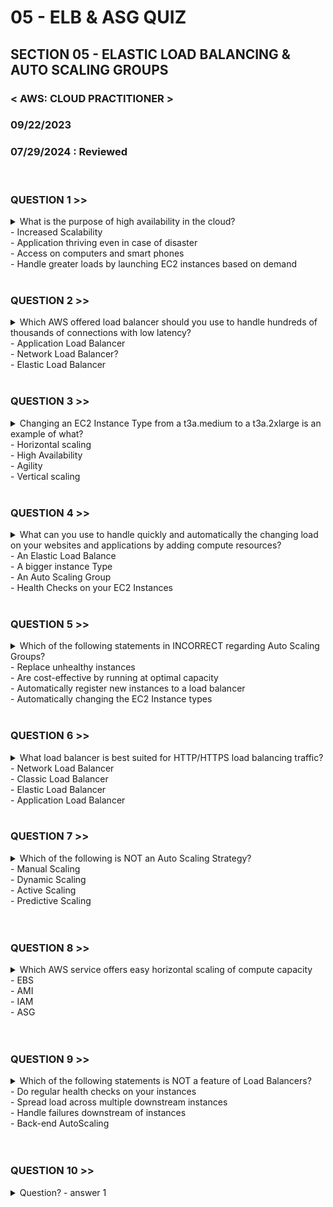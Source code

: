# 05 - ELB & ASG QUIZ

## SECTION 05 - ELASTIC LOAD BALANCING & AUTO SCALING GROUPS <br>

### < AWS: CLOUD PRACTITIONER > <br>

### 09/22/2023 <br>
### 07/29/2024 : Reviewed <br>

<br>

### QUESTION 1 >>

<details>
    <summary>
    What is the purpose of high availability in the cloud?<br>
      - Increased Scalability<br>
      - Application thriving even in case of disaster<br>
      - Access on computers and smart phones<br>
      - Handle greater loads by launching EC2 instances based on demand<br>
    </summary>
<br>
Answer:<br>
  High availability means applications running in at least two AZs to survive data center loss.
</details>

<br>

### QUESTION 2 >>

<details>
    <summary>
    Which AWS offered load balancer should you use to handle hundreds of thousands of connections with low latency?<br>
      - Application Load Balancer<br>
      - Network Load Balancer?<br>
      - Elastic Load Balancer<br>
    </summary>
<br>
Answer:<br>
  A network load balancer can handle millions of requests per second with low latency. It operates at Layer 4, and is best suited for load-balancing TCP, UDP and TLS traffic with ultra high performance.
</details>

<br>

### QUESTION 3 >>

<details>
    <summary>
    Changing an EC2 Instance Type from a t3a.medium to a t3a.2xlarge is an example of what?<br>
      - Horizontal scaling<br>
      - High Availability<br>
      - Agility<br>
      - Vertical scaling<br>
    </summary>
  <br>
  Answer:<br>
Vertical scaling means increasing the size of the instance. Changing from a t3a.medium to a t3a.2xlarge is an example of a size increase.
</details>

<br>


### QUESTION 4 >>

<details>
    <summary>
    What can you use to handle quickly and automatically the changing load on your websites and applications by adding compute resources?
<br>
      - An Elastic Load Balance <br>
      - A bigger instance Type <br>
      - An Auto Scaling Group <br>
      - Health Checks on your EC2 Instances <br>
    </summary>
<br>
Answer:<br>
An Auto Scaling Group (ASG) can automatically and quickly scale-in and scale-out to match the changing load on your applications and websites.
  
</details>

<br>

### QUESTION 5 >>

<details>
    <summary>
    Which of the following statements in INCORRECT regarding Auto Scaling Groups?
<br>
      - Replace unhealthy instances<br>
      - Are cost-effective by running at optimal capacity<br>
      - Automatically register new instances to a load balancer<br>
      - Automatically changing the EC2 Instance types<br>
    </summary>
<br>
Answer:<br>

</details>

<br>


### QUESTION 6 >>

<details>
    <summary>
    What load balancer is best suited for HTTP/HTTPS load balancing traffic?<br>
      - Network Load Balancer<br>
      - Classic Load Balancer<br>
      - Elastic Load Balancer<br>
      - Application Load Balancer<br>
    </summary>
  <br>
Answer:<br>
Application Load Balancers are used for HTTP and HTTPS load balancing. They are the best suited for this kind of traffic.<br>
</details>

<br>


### QUESTION 7 >>

<details>
    <summary>
    Which of the following is NOT an Auto Scaling Strategy?<br>
      - Manual Scaling<br>
      - Dynamic Scaling<br>
      - Active Scaling<br>
      - Predictive Scaling<br>
    </summary>
  <br>
  Answer:<br>
  Active Scaling is not a Scaling Strategy. Auto Scaling Strategies include: Manual Scaling, Dynamic Scaling (Simple/Step Scaling, Target Tracking Scaling, Scheduled Scaling), and Predictive Scaling.

</details>

<br>


<br>


### QUESTION 8 >>

<details>
    <summary>
    Which AWS service offers easy horizontal scaling of compute capacity<br>
      - EBS<br>
      - AMI<br>
      - IAM<br>
      - ASG<br>
    </summary>
    <br>
  Answer:<br>
Auto-Scaling Groups (ASG) offers the capacity to scale-out and scale-in by adding or removing services based on demand.
</details>

<br>


<br>


### QUESTION 9 >>

<details>
    <summary>
    Which of the following statements is NOT a feature of Load Balancers?<br>
      - Do regular health checks on your instances<br>
      - Spread load across multiple downstream instances<br>
      - Handle failures downstream of instances<br>
      - Back-end AutoScaling<br>
    </summary>
<br>
  Answer:<br>
Load Balancers cannot help with back-end autoscaling. You should use Auto Scaling Groups.
</details>

<br>


<br>


### QUESTION 10 >>

<details>
    <summary>
    Question?
      - answer 1
    </summary>
  Answer
</details>

<br>


<br>
